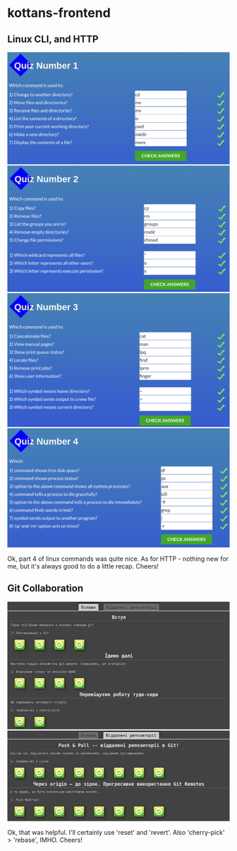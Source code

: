 # kottans-frontend

## Linux CLI, and HTTP

![Quiz 1](https://github.com/urchnk/kottans-frontend/blob/main/task_linux_cli/quiz1.png)
![Quiz 2](https://github.com/urchnk/kottans-frontend/blob/main/task_linux_cli/quiz2.png)
![Quiz 3](https://github.com/urchnk/kottans-frontend/blob/main/task_linux_cli/quiz3.png)
![Quiz 4](https://github.com/urchnk/kottans-frontend/blob/main/task_linux_cli/quiz4.png)

Ok, part 4 of linux commands was quite nice.
As for HTTP - nothing new for me, but it's always good to do a little recap.
Cheers!

## Git Collaboration

![Git 1](https://github.com/urchnk/kottans-frontend/blob/main/task_linux_cli/git1.png)
![Git 2](https://github.com/urchnk/kottans-frontend/blob/main/task_linux_cli/git2.png)

Ok, that was helpful. I'll certainly use 'reset' and 'revert'. Also 'cherry-pick' > 'rebase', IMHO.
Cheers!